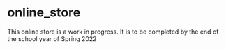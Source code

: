 # online_store
This online store is a work in progress. It is to be completed by the end of the school year of Spring 2022
